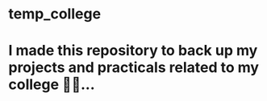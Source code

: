 # temp_college

# I made this repository to back up my projects and practicals related to my college 👨‍💻...
